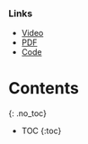 <link rel="icon" href="/favicon.ico" type="image/x-icon">

<script id="MathJax-script" async src="https://cdn.jsdelivr.net/npm/mathjax@3/es5/tex-mml-chtml.js"></script>
<script defer src="https://polyfill.io/v3/polyfill.min.js?features=es6"></script>


### Links
- [Video](https://youtu.be/2BGzn22B5J8?si=OfUAcZsXBoNH8U6x)
- [PDF](https://consciousness-is-unambiguous.com/consciousness-is-unambiguous.pdf)
- [Code](https://github.com/entropicbloom/intentionality)

# Contents
{: .no_toc}

* TOC
{:toc}

